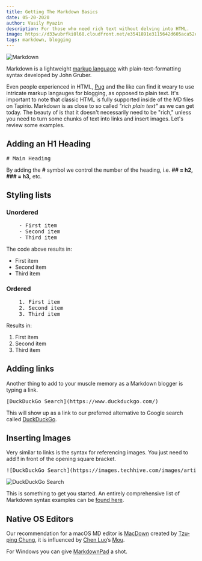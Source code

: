 ```yaml
---
title: Getting The Markdown Basics
date: 05-20-2020
author: Vasily Myazin
description: For those who need rich text without delving into HTML.
image: https://d33wubrfki0l68.cloudfront.net/e3541891e3115642d605aca52e4556d397e95c6f/4e2ba/images/quicktourexample.png
tags: markdown, blogging
---
```

![Markdown](https://d33wubrfki0l68.cloudfront.net/e3541891e3115642d605aca52e4556d397e95c6f/4e2ba/images/quicktourexample.png)

Markdown is a lightweight [markup language](https://en.wikipedia.org/wiki/Markdown) with plain-text-formatting syntax developed by John Gruber.

Even people experienced in HTML, [Pug](https://pugjs.org/api/getting-started.html) and the like can find it weary to use intricate markup langauges for blogging, as opposed to plain text. It's important to note that classic HTML is fully supported inside of the MD files on Tapirio. Markdown is as close to so called _"rich plain text"_ as we can get today. The beauty of is that it doesn't necessarily need to be "rich," unless you need to turn some chunks of text into links and insert images. Let's review some examples.

## Adding an H1 Heading

<div class="highlight">
  <pre># Main Heading</pre>
</div>

By adding the **#** symbol we control the number of the heading, i.e. **## = h2, ### = h3,** etc.

## Styling lists

### Unordered

<div class="highlight">
  <pre>
    - First item
    - Second item
    - Third item</pre>
</div>

The code above results in:

- First item
- Second item
- Third item

### Ordered

<div class="highlight">
  <pre>
    1. First item
    2. Second item
    3. Third item</pre>
</div>

Results in:

1. First item
2. Second item
3. Third item

## Adding links

Another thing to add to your muscle memory as a Markdown blogger is typing a link.

<div class="highlight">
  <pre>[DuckDuckGo Search](https://www.duckduckgo.com/)</pre>
</div>

This will show up as a link to our preferred alternative to Google search called [DuckDuckGo](https://www.duckduckgo.com/).

## Inserting Images

Very similar to links is the syntax for referencing images. You just need to add **!** in front of the opening square bracket.

<div class="highlight">
  <pre>![DuckDuckGo Search](https://images.techhive.com/images/article/2014/05/duckduckgo-logo-100266737-large.jpg)</pre>
</div>

![DuckDuckGo Search](/images/blog/duckduckgo-logo.jpg)

This is something to get you started. An entirely comprehensive list of Markdown syntax examples can be [found here](https://www.markdownguide.org/basic-syntax).

## Native OS Editors

Our recommendation for a macOS MD editor is [MacDown](https://macdown.uranusjr.com) created by [Tzu-ping Chung](https://uranusjr.com), it is influenced by [Chen Luo](https://twitter.com/chenluois)’s [Mou](http://mouapp.com/).

For Windows you can  give [MarkdownPad](https://markdownpad.com/) a shot.
